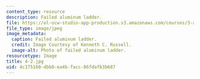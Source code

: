```yaml
---
content_type: resource
description: Failed aluminum ladder.
file: https://ol-ocw-studio-app-production.s3.amazonaws.com/courses/3-a27-case-studies-in-forensic-metallurgy-fall-2007/4c175160dbb0ea4bfacc86fdafb3b687_4-2.jpg
file_type: image/jpeg
image_metadata:
  caption: Failed aluminum ladder.
  credit: Image Courtesy of Kenneth C. Russell.
  image-alt: Photo of failed aluminum ladder.
resourcetype: Image
title: 4-2.jpg
uid: 4c175160-dbb0-ea4b-facc-86fdafb3b687
---
```

